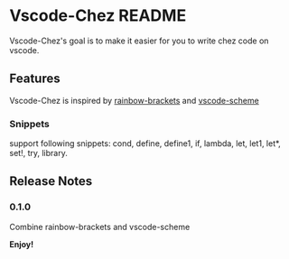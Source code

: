 # Vscode-Chez README

Vscode-Chez's goal is to make it easier for you to write chez code on vscode.

## Features

Vscode-Chez is inspired by [rainbow-brackets](https://github.com/gastrodia/rainbow-brackets.git) and [vscode-scheme](https://github.com/sjhuangx/vscode-scheme)

### Snippets

support following snippets: cond, define, define1, if, lambda, let, let1, let*, set!, try, library.

## Release Notes

### 0.1.0

Combine rainbow-brackets and vscode-scheme

**Enjoy!**
